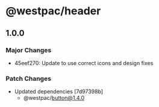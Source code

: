 # @westpac/header

## 1.0.0
### Major Changes

- 45eef270: Update to use correct icons and design fixes

### Patch Changes

- Updated dependencies [7d97398b]
  - @westpac/button@1.4.0
